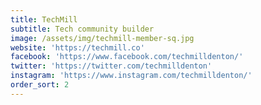 ```yaml
---
title: TechMill
subtitle: Tech community builder
image: /assets/img/techmill-member-sq.jpg
website: 'https://techmill.co'
facebook: 'https://www.facebook.com/techmilldenton/'
twitter: 'https://twitter.com/techmilldenton'
instagram: 'https://www.instagram.com/techmilldenton/'
order_sort: 2
---
```



